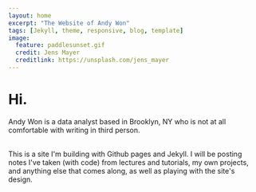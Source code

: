 ```yaml
---
layout: home
excerpt: "The Website of Andy Won"
tags: [Jekyll, theme, responsive, blog, template]
image:
  feature: paddlesunset.gif
  credit: Jens Mayer
  creditlink: https://unsplash.com/jens_mayer
---
```


# Hi.

Andy Won is a data analyst based in Brooklyn, NY who is not at all comfortable with writing in third person.

<br>
This is a site I'm building with Github pages and Jekyll. I will be posting notes I've taken (with code) from lectures and tutorials, my own projects, and anything else that comes along, as well as playing with the site's design.